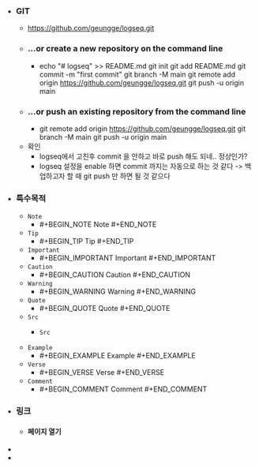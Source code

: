 - ### GIT
	- https://github.com/geungge/logseq.git
	- ### …or create a new repository on the command line
		- echo "# logseq" >> README.md
		  git init
		  git add README.md
		  git commit -m "first commit"
		  git branch -M main
		  git remote add origin https://github.com/geungge/logseq.git
		  git push -u origin main
	- ### …or push an existing repository from the command line
		- git remote add origin https://github.com/geungge/logseq.git
		  git branch -M main
		  git push -u origin main
	- 확인
		- logseq에서 고친후 commit 을 안하고 바로 push 해도 되네.. 정상인가?
		- logseq 설정을 enable 하면 commit 까지는 자동으로 하는 것 같다 -> 백업하고자 할 때 git push 만 하면 될 것 같으다
- ### 특수목적
	- `Note`
		- #+BEGIN_NOTE
		  Note
		  #+END_NOTE
	- `Tip`
		- #+BEGIN_TIP
		  Tip
		  #+END_TIP
	- `Important`
		- #+BEGIN_IMPORTANT
		  Important
		  #+END_IMPORTANT
	- `Caution`
		- #+BEGIN_CAUTION
		  Caution
		  #+END_CAUTION
	- `Warning`
		- #+BEGIN_WARNING
		  Warning
		  #+END_WARNING
	- `Quote`
		- #+BEGIN_QUOTE
		  Quote
		  #+END_QUOTE
	- `Src`
		- ``` 
		  Src
		  ```
	- `Example`
		- #+BEGIN_EXAMPLE
		  Example
		  #+END_EXAMPLE
	- `Verse`
		- #+BEGIN_VERSE
		  Verse
		  #+END_VERSE
	- `Comment`
		- #+BEGIN_COMMENT
		  Comment
		  #+END_COMMENT
- ### 링크
	- #### 페이지 열기
-
-